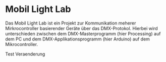 ﻿Mobil Light Lab
=============

Das Mobil Light Lab ist ein Projekt zur Kommunikation meherer Mirkrocontroller basierender Geräte über das DMX-Protokol.
Hierbei wird unterschieden zwischen dem DMX-Masterprogramm (hier Processing) auf dem PC und dem DMX-Applikationsprogramm (hier Arduino) auf dem Mikrocontroller.

Test Veraenderung